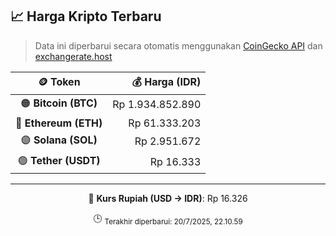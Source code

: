 

<!-- HARGA_KRIPTO -->
## 📈 Harga Kripto Terbaru

> Data ini diperbarui secara otomatis menggunakan [CoinGecko API](https://www.coingecko.com/) dan [exchangerate.host](https://exchangerate.host/)

<div align="center">

| 🪙 Token | 💰 Harga (IDR) |
|:------:|---------------:|
| 🟠 **Bitcoin (BTC)**   | Rp 1.934.852.890 |
| 🔵 **Ethereum (ETH)**  | Rp 61.333.203 |
| 🟣 **Solana (SOL)**    | Rp 2.951.672 |
| 🟢 **Tether (USDT)**   | Rp 16.333 |

---

💱 **Kurs Rupiah (USD → IDR)**: Rp 16.326

🕒 <sub>Terakhir diperbarui: 20/7/2025, 22.10.59</sub>

</div>
<!-- /HARGA_KRIPTO -->